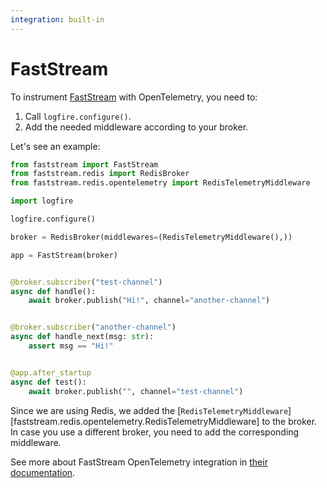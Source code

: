 ```yaml
---
integration: built-in
---
```


# FastStream

To instrument [FastStream][faststream] with OpenTelemetry, you need to:

1. Call `logfire.configure()`.
2. Add the needed middleware according to your broker.

Let's see an example:

```python title="main.py"
from faststream import FastStream
from faststream.redis import RedisBroker
from faststream.redis.opentelemetry import RedisTelemetryMiddleware

import logfire

logfire.configure()

broker = RedisBroker(middlewares=(RedisTelemetryMiddleware(),))

app = FastStream(broker)


@broker.subscriber("test-channel")
async def handle():
    await broker.publish("Hi!", channel="another-channel")


@broker.subscriber("another-channel")
async def handle_next(msg: str):
    assert msg == "Hi!"


@app.after_startup
async def test():
    await broker.publish("", channel="test-channel")
```

Since we are using Redis, we added the [`RedisTelemetryMiddleware`][faststream.redis.opentelemetry.RedisTelemetryMiddleware]
to the broker. In case you use a different broker, you need to add the corresponding middleware.

See more about FastStream OpenTelemetry integration in [their documentation][faststream-otel].

[faststream]: https://faststream.airt.ai/latest/
[faststream-otel]: https://faststream.airt.ai/latest/getting-started/opentelemetry/#faststream-tracing
